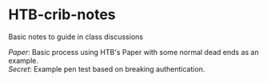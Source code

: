 # HTB-crib-notes
Basic notes to guide in class discussions

*Paper*: Basic process using HTB's Paper with some normal dead ends as an example.  
*Secret*: Example pen test based on breaking authentication.
